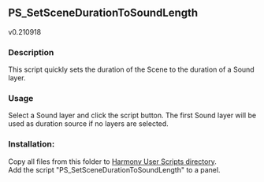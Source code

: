 ## PS_SetSceneDurationToSoundLength
v0.210918

### Description
This script quickly sets the duration of the Scene to the duration of a Sound layer.

### Usage
Select a Sound layer and click the script button.
The first Sound layer will be used as duration source if no layers are selected.

### Installation:
Copy all files from this folder to [Harmony User Scripts directory](https://docs.toonboom.com/help/harmony-20/premium/scripting/import-script.html).\
Add the script "PS_SetSceneDurationToSoundLength" to a panel.  
